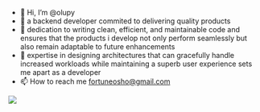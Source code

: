 - 👋 Hi, I’m @olupy
- 👀 a backend developer commited to delivering quality products
- 🌱 dedication to writing clean, efficient, and maintainable code and ensures that the products i develop not only perform seamlessly but also remain adaptable to future enhancements
- 💞️ expertise in designing architectures that can gracefully handle increased workloads while maintaining a superb user experience sets me apart as a developer 
- 📫 How to reach me fortuneosho@gmail.com
<img src="https://github-readme-stats.vercel.app/api/top-langs/?username=olupy&count-private=true"/>

<!---
olupy/olupy is a ✨ special ✨ repository because its `README.md` (this file) appears on your GitHub profile.
You can click the Preview link to take a look at your changes.
--->
